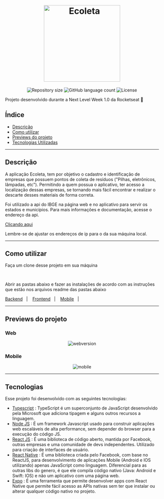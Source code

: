 <h1 align="center">
  <img alt="Ecoleta" src="https://ik.imagekit.io/8qmbx6p1dq/Ecoleta/eco_-0zReOAPJ.png" width="250px" />
</h1>

<p align="center">
 <img alt="Repository size" src="https://img.shields.io/github/repo-size/luizeduul/Ecoleta">
 <img alt="GitHub language count" src="https://img.shields.io/github/languages/count/luizeduul/Ecoleta">
 <img alt="License" src="https://img.shields.io/badge/license-MIT-brightgreen">
</p>
<p>Projeto desenvolvido durante a Next Level Week 1.0 da Rocketseat 🚀</p>

## Índice
- [Descrição](#descrição)
- [Como utilizar](#como-utilizar)
- [Previews do projeto](#previews-do-projeto)
- [Tecnologias Utilizadas](#tecnologias)

---

## Descrição
<p>A aplicação Ecoleta, tem por objetivo o cadastro e identificação de empresas que possuem pontos de coleta de resíduos ("Pilhas, eletrônicos, lâmpadas, etc"). Permitindo a quem possua o aplicativo, ter acesso a localização dessas empresas, se tornando mais fácil encontrar e realizar o descarte desses materiais de forma correta.</p>
<p>
<p>Foi utilizado a api do IBGE na página web e no aplicativo para servir os estados e municípios. Para mais informações e documentação, acesse o endereço da api.</p><a href="https://servicodados.ibge.gov.br/api/docs/localidades?versao=1#api-_" target="_blank" rel="noopener noreferrer">Clicando aqui</a>&nbsp;&nbsp;&nbsp;
</p>
<p>Lembre-se de ajustar os endereços de ip para o da sua máquina local.</p>

---

## Como utilizar 
<p>Faça um clone desse projeto em sua máquina</p><br>
<p>Abrir as pastas abaixo e fazer as instalações de acordo com as instruções que estão nos arquivos readme das pastas abaixo</p>
<p>
  <a href="https://github.com/luizeduul/Ecoleta/tree/master/backend" target="_blank" rel="noopener noreferrer">Backend</a>&nbsp;&nbsp;&nbsp;|&nbsp;&nbsp;&nbsp;
  <a href="https://github.com/luizeduul/Ecoleta/tree/master/frontend" target="_blank" rel="noopener noreferrer">Frontend</a>&nbsp;&nbsp;&nbsp;|&nbsp;&nbsp;&nbsp;
  <a href="https://github.com/luizeduul/Ecoleta/tree/master/mobile" target="_blank" rel="noopener noreferrer">Mobile</a>&nbsp;&nbsp;&nbsp;|&nbsp;&nbsp;&nbsp;
</p>

---

## Previews do projeto

<h3>Web</h3>

<p align="center">
  <img alt="webversion" src="https://ik.imagekit.io/8qmbx6p1dq/Ecoleta/frontend_mfnd2Dgabn.gif"/>
</p>
<h3>Mobile</h3>

<p align="center">
  <img alt="mobile" src="https://ik.imagekit.io/8qmbx6p1dq/Ecoleta/mobile_rHHq_tmH5.gif"/>
</p>

---

## Tecnologias
 Esse projeto foi desenvolvido com as seguintes tecnologias:
  - [Typescript](https://www.typescriptlang.org/) : TypeScript é um superconjunto de JavaScript desenvolvido pela Microsoft que adiciona tipagem e alguns outros recursos a linguagem.
  - [Node JS](https://nodejs.org/en/) : É um framework Javascript usado para construir aplicações web escaláveis de alta performance, sem depender do browser para a execução do código JS.
  - [React JS](https://reactjs.org) : É uma biblioteca de código aberto, mantida por Facebook, outras empresas e uma comunidade de devs independentes. Utilizado para criação de interfaces de usuário.
  - [React Native](https://facebook.github.io/react-native/) : É uma biblioteca criada pelo Facebook, com base no ReactJS, para desenvolvimento de aplicações Mobile (Android e IOS utilizando) apenas JavaScript como linguagem. Diferencial para as outras libs do genero, é que ele compila código nativo (Java: Android e Swift: IOS) e não um aplicativo com uma página web.
  - [Expo](https://docs.expo.io/) : É uma ferramenta que permite desenvolver apps com React Native que permite fácil acesso as APIs nativas sem ter que instalar ou alterar qualquer código nativo no projeto.


